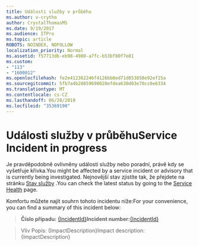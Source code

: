 ```yaml
---
title: Události služby v průběhu
ms.author: v-crytho
author: CrystalThomasMS
ms.date: 9/19/2017
ms.audience: ITPro
ms.topic: article
ROBOTS: NOINDEX, NOFOLLOW
localization_priority: Normal
ms.assetid: f57713db-eb98-4980-a7fc-b53bf80f7e81
ms.custom:
- "113"
- "1600012"
ms.openlocfilehash: fe2e412362246f4126bb8ed71d853858e92ef15a
ms.sourcegitcommit: 5fb7a4b28859690020efdea630d03e70cc0e6334
ms.translationtype: MT
ms.contentlocale: cs-CZ
ms.lasthandoff: 06/28/2019
ms.locfileid: "35369190"
---
```

# <a name="service-incident-in-progress"></a><span data-ttu-id="3af02-102">Události služby v průběhu</span><span class="sxs-lookup"><span data-stu-id="3af02-102">Service Incident in progress</span></span>

<span data-ttu-id="3af02-103">Je pravděpodobně ovlivněny události služby nebo poradní, právě kdy se vyšetřuje křivka.</span><span class="sxs-lookup"><span data-stu-id="3af02-103">You might be affected by a service incident or advisory that is currently being investigated.</span></span> <span data-ttu-id="3af02-104">Nejnovější stav zjistíte tak, že přejdete na stránku [Stav služby](https://admin.microsoft.com/adminportal/home#/servicehealth) .</span><span class="sxs-lookup"><span data-stu-id="3af02-104">You can check the latest status by going to the [Service Health](https://admin.microsoft.com/adminportal/home#/servicehealth) page.</span></span>
  
<span data-ttu-id="3af02-105">Komfortu můžete najít souhrn tohoto incidentu níže:</span><span class="sxs-lookup"><span data-stu-id="3af02-105">For your convenience, you can find a summary of this incident below:</span></span>
  
> <span data-ttu-id="3af02-106">**Číslo případu:** [{IncidentId}](https://admin.microsoft.com/adminportal/home#/servicehealth)</span><span class="sxs-lookup"><span data-stu-id="3af02-106">**Incident number:**[{IncidentId}](https://admin.microsoft.com/adminportal/home#/servicehealth)</span></span>
    
> <span data-ttu-id="3af02-107">Vliv Popis: {ImpactDescription}</span><span class="sxs-lookup"><span data-stu-id="3af02-107">Impact description: {ImpactDescription}</span></span>

